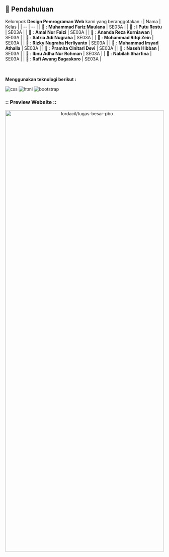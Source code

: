 ## :rice_scene: Pendahuluan
Kelompok **Design Pemrograman Web** kami yang beranggotakan :
| Nama | Kelas |
| -- | -- |
| :boy: : **Muhammad Fariz Maulana** | SE03A |
| :boy: : **I Putu Restu** | SE03A |
| :boy: : **Amal Nur Faizi** | SE03A |
| :boy: : **Ananda Reza Kurniawan** | SE03A |
| :boy: : **Satria Adi Nugraha** | SE03A |
| :boy: : **Mohammad Rifqi Zein** | SE03A |
| :boy: : **Rizky Nugraha Herliyanto** | SE03A |
| :boy: : **Muhammad Irsyad Athalla** | SE03A |
| :girl: : **Pramita Cinitari Devi** | SE03A |
| :boy: : **Naseh Hibban** | SE03A |
| :boy: : **Ibnu Adha Nur Rohman** | SE03A |
| :girl: : **Nabilah Sharfina** | SE03A |
| :boy: : **Rafi Awang Bagaskoro** | SE03A |

<br>
<br>
<b>Menggunakan teknologi berikut : </b>

![css](https://img.shields.io/badge/CSS3-1572B6?style=for-the-badge&logo=css3&logoColor=white) ![html](https://img.shields.io/badge/HTML5-E34F26?style=for-the-badge&logo=html5&logoColor=whitewhite) ![bootstrap](https://img.shields.io/badge/Bootstrap-563D7C?style=for-the-badge&logo=bootstrap&logoColor=white)

### :: Preview Website ::

<p align="center">
  <a name="top" href="#octocat-hi-there-thanks-for-visiting-">
     <img alt="lordacil/tugas-besar-pbo" height="60%" width="100%" src="https://i.ibb.co/rsRbSDQ/video1-2021-11-04-17-54-35.gif"/>
  </a>
</p>
